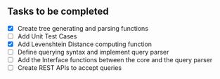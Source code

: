 ## Tasks to be completed

- [x] Create tree generating and parsing functions
- [ ] Add Unit Test Cases
- [x] Add Levenshtein Distance computing function
- [ ] Define querying syntax and implement query parser
- [ ] Add the Interface functions between the core and the query parser
- [ ] Create REST APIs to accept queries